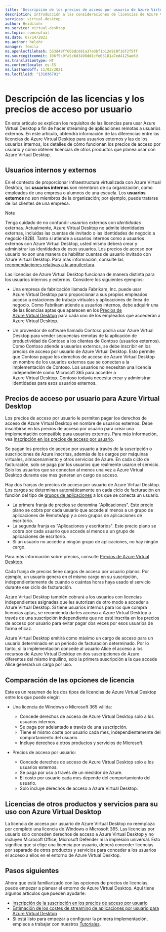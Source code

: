 ```yaml
---
title: 'Descripción de los precios de acceso por usuario de Azure Virtual Desktop para el streaming de aplicaciones remotas: Azure'
description: Introducción a las consideraciones de licencias de Azure Virtual Desktop para el streaming de aplicaciones remotas.
services: virtual-desktop
author: Heidilohr
ms.service: virtual-desktop
ms.topic: conceptual
ms.date: 07/14/2021
ms.author: helohr
manager: femila
ms.openlocfilehash: 563d49ff66bdcd81a37a0bf1b12e910f16f2f5ff
ms.sourcegitcommit: 106f5c9fa5c6d3498dd1cfe63181a7ed4125ae6d
ms.translationtype: HT
ms.contentlocale: es-ES
ms.lasthandoff: 11/02/2021
ms.locfileid: "131036701"
---
```

# <a name="understanding-licensing-and-per-user-access-pricing"></a>Descripción de las licencias y los precios de acceso por usuario

En este artículo se explican los requisitos de las licencias para usar Azure Virtual Desktop a fin de hacer streaming de aplicaciones remotas a usuarios externos. En este artículo, obtendrá información de las diferencias entre las licencias de Azure Virtual Desktop para usuarios externos y las de los usuarios internos, los detalles de cómo funcionan los precios de acceso por usuario y cómo obtener licencias de otros productos que planea usar con Azure Virtual Desktop.

## <a name="internal-users-and-external-users"></a>Usuarios internos y externos

En el contexto de proporcionar infraestructura virtualizada con Azure Virtual Desktop, los **usuarios internos** son miembros de su organización, como empleados de una empresa o alumnos de una escuela. Los **usuarios externos** no son miembros de la organización; por ejemplo, puede tratarse de los clientes de una empresa.

>[!NOTE]
>Tenga cuidado de no confundir *usuarios* externos con *identidades* externas. Actualmente, Azure Virtual Desktop no admite identidades externas, incluidas las cuentas de invitado o las identidades de negocio a negocio (B2B). Tanto si atiende a usuarios internos como a usuarios externos con Azure Virtual Desktop, usted mismo deberá crear y administrar las identidades de esos usuarios. Los precios de acceso por usuario no son una manera de habilitar cuentas de usuario invitado con Azure Virtual Desktop. Para más información, consulte las [recomendaciones relativas a la arquitectura](architecture-recs.md).

Las licencias de Azure Virtual Desktop funcionan de manera distinta para los usuarios internos y externos. Considere los siguientes ejemplos:

- Una empresa de fabricación llamada Fabrikam, Inc. puede usar Azure Virtual Desktop para proporcionar a sus propios empleados acceso a estaciones de trabajo virtuales y aplicaciones de línea de negocio. Como Fabrikam atiende a usuarios internos, debe adquirir una de las licencias aptas que aparecen en los [Precios de Azure Virtual Desktop](https://azure.microsoft.com/pricing/details/virtual-desktop/) para cada uno de los empleados que accederán a Azure Virtual Desktop.

- Un proveedor de software llamado Contoso podría usar Azure Virtual Desktop para vender secuencias remotas de la aplicación de productividad de Contoso a los clientes de Contoso (usuarios externos). Como Contoso atiende a usuarios externos, se debe inscribir en los precios de acceso por usuario de Azure Virtual Desktop. Esto permite que Contoso pague los derechos de acceso de Azure Virtual Desktop en nombre de los usuarios externos que se conectan a la implementación de Contoso. Los usuarios no necesitan una licencia independiente como Microsoft 365 para acceder a Azure Virtual Desktop. Contoso todavía necesita crear y administrar identidades para esos usuarios externos.

## <a name="per-user-access-pricing-for-azure-virtual-desktop"></a>Precios de acceso por usuario para Azure Virtual Desktop

Los precios de acceso por usuario le permiten pagar los derechos de acceso de Azure Virtual Desktop en nombre de usuarios externos. Debe inscribirse en los precios de acceso por usuario para crear una implementación compatible para usuarios externos. Para más información, vea [Inscripción en los precios de acceso por usuario](per-user-access-pricing.md).

Se pagan los precios de acceso por usuario a través de la suscripción o suscripciones de Azure inscritas, además de los cargos por máquinas virtuales, almacenamiento y otros servicios de Azure. En cada ciclo de facturación, solo se paga por los usuarios que realmente usaron el servicio. Solo los usuarios que se conectan al menos una vez a Azure Virtual Desktop durante ese mes generan un cargo de acceso.

Hay dos franjas de precios de acceso por usuario de Azure Virtual Desktop. Los cargos se determinan automáticamente en cada ciclo de facturación en función del tipo de [grupos de aplicaciones](../environment-setup.md#app-groups) a los que se conecta un usuario.

- La primera franja de precios se denomina "Aplicaciones". Este precio plano se cobra por cada usuario que accede al menos a un grupo de aplicaciones de RemoteApp y a cero grupos de aplicaciones de escritorio.
- La segunda franja es "Aplicaciones y escritorios". Este precio plano se cobra por cada usuario que accede al menos a un grupo de aplicaciones de escritorio.
- Si un usuario no accede a ningún grupo de aplicaciones, no hay ningún cargo.

Para más información sobre precios, consulte [Precios de Azure Virtual Desktop](https://azure.microsoft.com/pricing/details/virtual-desktop/).

Cada franja de precios tiene cargos de acceso por usuario planos. Por ejemplo, un usuario genera en el mismo cargo en su suscripción, independientemente de cuándo o cuántas horas haya usado el servicio durante ese ciclo de facturación.

Azure Virtual Desktop también cobrará a los usuarios con licencias independientes asignadas que les autorizan de otro modo a acceder a Azure Virtual Desktop. Si tiene usuarios internos para los que compra licencias aptas, se recomienda darles acceso a Azure Virtual Desktop a través de una suscripción independiente que no esté inscrita en los precios de acceso por usuario para evitar pagar dos veces por esos usuarios de forma eficaz.

Azure Virtual Desktop emitirá como máximo un cargo de acceso para un usuario determinado en un período de facturación determinado. Por lo tanto, si la implementación concede al usuario Alice el acceso a los recursos de Azure Virtual Desktop en dos suscripciones de Azure diferentes del mismo inquilino, solo la primera suscripción a la que accede Alice generará un cargo por uso.

## <a name="comparing-licensing-options"></a>Comparación de las opciones de licencia

Este es un resumen de los dos tipos de licencias de Azure Virtual Desktop entre los que puede elegir:

- Una licencia de Windows o Microsoft 365 válida:
  - Concede derechos de acceso de Azure Virtual Desktop solo a los usuarios internos.
  - Se paga por adelantado a través de una suscripción.
  - Tiene el mismo coste por usuario cada mes, independientemente del comportamiento del usuario.
  - Incluye derechos a otros productos y servicios de Microsoft.

- Precios de acceso por usuario:
  - Concede derechos de acceso de Azure Virtual Desktop solo a los usuarios externos.
  - Se paga por uso a través de un medidor de Azure.
  - El costo por usuario cada mes depende del comportamiento del usuario.
  - Solo incluye derechos de acceso a Azure Virtual Desktop.

## <a name="licensing-other-products-and-services-for-use-with-azure-virtual-desktop"></a>Licencias de otros productos y servicios para su uso con Azure Virtual Desktop

La licencia de acceso por usuario de Azure Virtual Desktop no reemplaza por completo una licencia de Windows o Microsoft 365. Las licencias por usuario solo conceden derechos de acceso a Azure Virtual Desktop y no incluyen Microsoft Office, Microsoft Defender ni la impresión universal. Esto significa que si elige una licencia por usuario, deberá conceder licencias por separado de otros productos y servicios para conceder a los usuarios el acceso a ellos en el entorno de Azure Virtual Desktop.

## <a name="next-steps"></a>Pasos siguientes

Ahora que está familiarizado con las opciones de precios de licencias, puede empezar a planear el entorno de Azure Virtual Desktop. Aquí tiene algunos artículos que pueden ayudarle:

- [Inscripción de la suscripción en los precios de acceso por usuario](per-user-access-pricing.md)
- [Estimación de los costes de streaming de aplicaciones por usuario para Azure Virtual Desktop](streaming-costs.md)
- Si está listo para empezar a configurar la primera implementación, empiece a trabajar con nuestros [Tutoriales](../create-host-pools-azure-marketplace.md?toc=/azure/virtual-desktop/remote-app-streaming/toc.json&bc=/azure/virtual-desktop/breadcrumb/toc.json).
